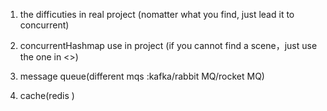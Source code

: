 
1. the difficuties in real project
(nomatter what you find, just lead it to concurrent)

2. concurrentHashmap use in project
(if you cannot find a scene，just use the one in <<java concurrency in practice>>)
  
3. message queue(different mqs :kafka/rabbit MQ/rocket MQ)
4. cache(redis )


